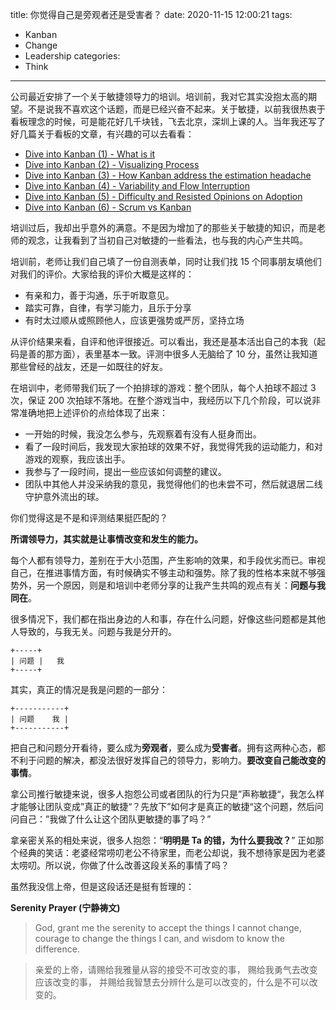 title: 你觉得自己是旁观者还是受害者？
date: 2020-11-15 12:00:21
tags:
  - Kanban
  - Change
  - Leadership
categories:
  - Think
---

公司最近安排了一个关于敏捷领导力的培训。培训前，我对它其实没抱太高的期望。不是说我不喜欢这个话题，而是已经兴奋不起来。关于敏捷，以前我很热衷于看板理念的时候，可是能花好几千块钱，飞去北京，深圳上课的人。当年我还写了好几篇关于看板的文章，有兴趣的可以去看看：

[Dive into Kanban (1) - What is it]: http://www.thinkingincrowd.me/2015/05/20/Dive-into-Kanban-1-What-is-it/
[Dive into Kanban (2) - Visualizing Process]: http://www.thinkingincrowd.me/2015/05/30/Dive-into-Kanban-2-Visualizing-Process/
[Dive into Kanban (3) - How Kanban address the estimation headache]: http://www.thinkingincrowd.me/2015/05/31/Dive-into-Kanban-3-How-Kanban-address-the-estimation-headache/
[Dive into Kanban (4) - Variability and Flow Interruption]: http://www.thinkingincrowd.me/2015/06/05/Dive-into-Kanban-4-Variability-and-Flow-Interruption/
[Dive into Kanban (5) - Difficulty and Resisted Opinions on Adoption]: http://www.thinkingincrowd.me/2015/07/23/Dive-into-Kanban-5-Difficulty-and-Resisted-Opinions-on-Adoption/
[Dive into Kanban (6) - Scrum vs Kanban]: http://www.thinkingincrowd.me/2015/10/08/Dive-into-Kanban-6-Scrum-vs-Kanban/

* [Dive into Kanban (1) - What is it][]  
* [Dive into Kanban (2) - Visualizing Process][]  
* [Dive into Kanban (3) - How Kanban address the estimation headache][]  
* [Dive into Kanban (4) - Variability and Flow Interruption][]  
* [Dive into Kanban (5) - Difficulty and Resisted Opinions on Adoption][]  
* [Dive into Kanban (6) - Scrum vs Kanban][]

培训过后，我却出乎意外的满意。不是因为增加了的那些关于敏捷的知识，而是老师的观念，让我看到了当初自己对敏捷的一些看法，也与我的内心产生共鸣。

培训前，老师让我们自己填了一份自测表单，同时让我们找 15 个同事朋友填他们对我们的评价。大家给我的评价大概是这样的：

* 有亲和力，善于沟通，乐于听取意见。
* 踏实可靠，自律，有学习能力，且乐于分享
* 有时太过顺从或照顾他人，应该更强势或严厉，坚持立场

从评价结果来看，自评和他评很接近。可以看出，我还是基本活出自己的本我（起码是善的那方面），表里基本一致。评测中很多人无脑给了 10 分，虽然让我知道那些曾经的战友，还是一如既往的好友。

在培训中，老师带我们玩了一个拍排球的游戏：整个团队，每个人拍球不超过 3 次，保证 200 次拍球不落地。在整个游戏当中，我经历以下几个阶段，可以说非常准确地把上述评价的点给体现了出来：

* 一开始的时候，我没怎么参与，先观察着有没有人挺身而出。  
* 看了一段时间后，我发现大家拍球的效果不好，我觉得凭我的运动能力，和对游戏的观察，我应该出手。  
* 我参与了一段时间，提出一些应该如何调整的建议。  
* 团队中其他人并没采纳我的意见，我觉得他们的也未尝不可，然后就退居二线守护意外流出的球。

你们觉得这是不是和评测结果挺匹配的？

**所谓领导力，其实就是让事情改变和发生的能力。**

每个人都有领导力，差别在于大小范围，产生影响的效果，和手段优劣而已。审视自己，在推进事情方面，有时候确实不够主动和强势。除了我的性格本来就不够强势外，另一个原因，则是和培训中老师分享的让我产生共鸣的观点有关：**问题与我同在**。

很多情况下，我们都在指出身边的人和事，存在什么问题，好像这些问题都是其他人导致的，与我无关。问题与我是分开的。

```shell
+-----+
| 问题 |   我
+-----+
```

其实，真正的情况是我是问题的一部分：

```shell
+-----------+
| 问题    我 |
+-----------+
```

把自己和问题分开看待，要么成为**旁观者**，要么成为**受害者**。拥有这两种心态，都不利于问题的解决，都没法很好发挥自己的领导力，影响力。**要改变自己能改变的事情**。

拿公司推行敏捷来说，很多人抱怨公司或者团队的行为只是”声称敏捷“，我怎么样才能够让团队变成”真正的敏捷“？先放下”如何才是真正的敏捷“这个问题，然后问问自己：”我做了什么让这个团队更敏捷的事了吗？”

拿亲密关系的相处来说，很多人抱怨：“**明明是 Ta 的错，为什么要我改？**” 正如那个经典的笑话：老婆经常唠叨老公不待家里，而老公却说，我不想待家是因为老婆太唠叨。所以说，你做了什么改善这段关系的事情了吗？

虽然我没信上帝，但是这段话还是挺有哲理的：

**Serenity Prayer (宁静祷文)**

>God, grant me the serenity to accept the things I cannot change,
>courage to change the things I can,
>and wisdom to know the difference.

>亲爱的上帝，请赐给我雅量从容的接受不可改变的事，
>赐给我勇气去改变应该改变的事，
>并赐给我智慧去分辨什么是可以改变的，什么是不可以改变的。
